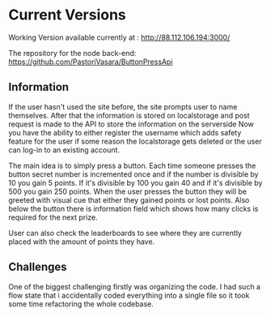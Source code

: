 # Current Versions
Working Version available currently at : http://88.112.106.194:3000/

The repository for the node back-end: https://github.com/PastoriVasara/ButtonPressApi

## Information

If the user hasn't used the site before, the site prompts user to name themselves.
After that the information is stored on localstorage and post request is made to the API to store the information on the serverside
Now you have the ability to either register the username which adds safety feature for the user if some reason the localstorage gets deleted or the user can log-in to an existing account.

The main idea is to simply press a button. Each time someone presses the button secret number is incremented once and if the number is divisible by 10 you gain 5 points. If it's divisible by 100 you gain 40 and if it's divisible by 500 you gain 250 points.
When the user presses the button they will be greeted with visual cue that either they gained points or lost points. Also below the button there is information field which shows how many clicks is required for the next prize.

User can also check the leaderboards to see where they are currently placed with the amount of points they have.

## Challenges

One of the biggest challenging firstly was organizing the code. I had such a flow state that i accidentally coded everything into a single file so it took some time refactoring the whole codebase.





